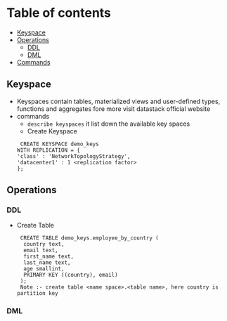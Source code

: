 # Table of contents
- [Keyspace](#keyspace)
- [Operations](#operations)
   - [DDL](#ddl)
   - [DML](#dml)
- [Commands](#commands)

## Keyspace
- Keyspaces contain tables, materialized views and user-defined types, functions and aggregates fore more visit datastack official website
- commands
   -  ```describe keyspaces``` it list down the available key spaces
   -  Create Keyspace
     ```
      CREATE KEYSPACE demo_keys
     WITH REPLICATION = { 
     'class' : 'NetworkTopologyStrategy',
     'datacenter1' : 1 <replication factor>
     };
     ```
## Operations
### DDL
- Create Table
  ```
   CREATE TABLE demo_keys.employee_by_country (
    country text,
    email text,
    first_name text,
    last_name text,
    age smallint,
    PRIMARY KEY ((country), email)
   );
   Note :- create table <name space>.<table name>, here country is partition key
  ```
### DML


  
